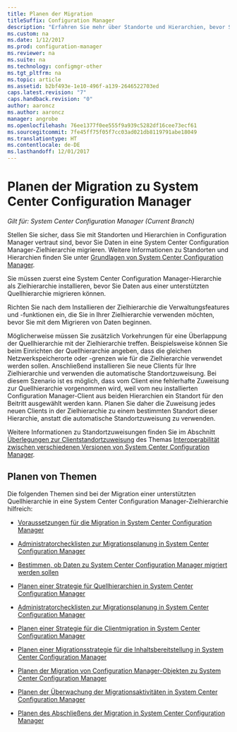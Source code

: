 ```yaml
---
title: Planen der Migration
titleSuffix: Configuration Manager
description: "Erfahren Sie mehr über Standorte und Hierarchien, bevor Sie Daten in eine Zielhierarchie in System Center Configuration Manager migrieren."
ms.custom: na
ms.date: 1/12/2017
ms.prod: configuration-manager
ms.reviewer: na
ms.suite: na
ms.technology: configmgr-other
ms.tgt_pltfrm: na
ms.topic: article
ms.assetid: b2bf493e-1e10-496f-a139-2646522703ed
caps.latest.revision: "7"
caps.handback.revision: "0"
author: aaroncz
ms.author: aaroncz
manager: angrobe
ms.openlocfilehash: 76ee1377f0ee555f9a939c5282df16cee73ecf61
ms.sourcegitcommit: 7fe45ff75f05f7cc03ad021db8119791abe18049
ms.translationtype: HT
ms.contentlocale: de-DE
ms.lasthandoff: 12/01/2017
---
```

# <a name="plan-for-migration-to-system-center-configuration-manager"></a>Planen der Migration zu System Center Configuration Manager

*Gilt für: System Center Configuration Manager (Current Branch)*

Stellen Sie sicher, dass Sie mit Standorten und Hierarchien in Configuration Manager vertraut sind, bevor Sie Daten in eine System Center Configuration Manager-Zielhierarchie migrieren. Weitere Informationen zu Standorten und Hierarchien finden Sie unter [Grundlagen von System Center Configuration Manager](../../core/understand/fundamentals.md).  

 Sie müssen zuerst eine System Center Configuration Manager-Hierarchie als Zielhierarchie installieren, bevor Sie Daten aus einer unterstützten Quellhierarchie migrieren können.  

 Richten Sie nach dem Installieren der Zielhierarchie die Verwaltungsfeatures und -funktionen ein, die Sie in Ihrer Zielhierarchie verwenden möchten, bevor Sie mit dem Migrieren von Daten beginnen.  

 Möglicherweise müssen Sie zusätzlich Vorkehrungen für eine Überlappung der Quellhierarchie mit der Zielhierarchie treffen. Beispielsweise können Sie beim Einrichten der Quellhierarchie angeben, dass die gleichen Netzwerkspeicherorte oder -grenzen wie für die Zielhierarchie verwendet werden sollen. Anschließend installieren Sie neue Clients für Ihre Zielhierarchie und verwenden die automatische Standortzuweisung. Bei diesem Szenario ist es möglich, dass vom Client eine fehlerhafte Zuweisung zur Quellhierarchie vorgenommen wird, weil vom neu installierten Configuration Manager-Client aus beiden Hierarchien ein Standort für den Beitritt ausgewählt werden kann. Planen Sie daher die Zuweisung jedes neuen Clients in der Zielhierarchie zu einem bestimmten Standort dieser Hierarchie, anstatt die automatische Standortzuweisung zu verwenden.  

 Weitere Informationen zu Standortzuweisungen finden Sie im Abschnitt [Überlegungen zur Clientstandortzuweisung](../../core/plan-design/hierarchy/interoperability-between-different-versions.md#BKMK_SupConfigSiteAssignment) des Themas [Interoperabilität zwischen verschiedenen Versionen von System Center Configuration Manager](../../core/plan-design/hierarchy/interoperability-between-different-versions.md).  

## <a name="plan-topics"></a>Planen von Themen  
 Die folgenden Themen sind bei der Migration einer unterstützten Quellhierarchie in eine System Center Configuration Manager-Zielhierarchie hilfreich:

-   [Voraussetzungen für die Migration in System Center Configuration Manager](../../core/migration/prerequisites-for-migration.md)  

-   [Administratorchecklisten zur Migrationsplanung in System Center Configuration Manager](../../core/migration/administrator-checklists-for-migration-planning.md)  

-   [Bestimmen, ob Daten zu System Center Configuration Manager migriert werden sollen](../../core/migration/determine-whether-to-migrate-data.md)  

-   [Planen einer Strategie für Quellhierarchien in System Center Configuration Manager](../../core/migration/planning-a-source-hierarchy-strategy.md)  

-   [Administratorchecklisten zur Migrationsplanung in System Center Configuration Manager](../../core/migration/administrator-checklists-for-migration-planning.md)  

-   [Planen einer Strategie für die Clientmigration in System Center Configuration Manager](../../core/migration/planning-a-client-migration-strategy.md)  

-   [Planen einer Migrationsstrategie für die Inhaltsbereitstellung in System Center Configuration Manager](../../core/migration/planning-a-content-deployment-migration-strategy.md)  

-   [Planen der Migration von Configuration Manager-Objekten zu System Center Configuration Manager](../../core/migration/planning-for-the-migration-of-objects.md)  

-   [Planen der Überwachung der Migrationsaktivitäten in System Center Configuration Manager](../../core/migration/planning-to-monitor-migration-activity.md)  

-   [Planen des Abschließens der Migration in System Center Configuration Manager](../../core/migration/planning-to-complete-migration.md)  
